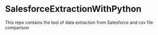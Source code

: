 # SalesforceExtractionWithPython


This repo contains the tool of data extraction from Salesforce and csv file comparison
